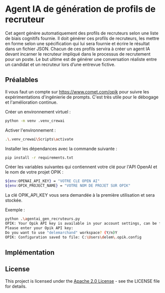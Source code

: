# Agent IA de génération de profils de recruteur
Cet agent génère automatiquement des profils de recruteurs selon une liste de biais
cognitifs fournie. Il doit générer ces profils de recruteurs, les mettre en forme selon une
spécification qui lui sera fournie et écrire le résultat dans un fichier JSON. Chacun de ces
profils servira à créer un agent IA devant incarner le recruteur impliqué dans le processus
de recrutement pour un poste. Le but ultime est de générer une conversation réaliste entre
un candidat et un recruteur lors d’une entrevue fictive.

## Préalables
Il vous faut un compte sur https://www.comet.com/opik
pour suivre les expérimentations d'ingénierie de prompts. 
C'est très utile pour le débogage et l'amélioration continue.

Créer un environnement virtuel :
```bash
python -m venv .venv_crewai  
```
Activer l'environnement : 
```bash
.\.venv_crewai\Scripts\activate
```
Installer les dépendances avec la commande suivante :
```bash
pip install -r requirements.txt
 ``` 
Créer les variables suivantes qui contiennent votre clé pour l'API OpenAI et le nom de votre projet OPIK :
```bash
${env:OPENAI_API_KEY} = "VOTRE CLE OPEN AI"
${env:OPIK_PROJECT_NAME} = "VOTRE NOM DE PROJET SUR OPIK"
```
La clé OPIK_API_KEY vous sera demandée à la première utilisation et sera stockée.

Exemple :
```bash
python .\agentai_gen_recruteurs.py
OPIK: Your Opik API key is available in your account settings, can be found at https://www.comet.com/api/my/settings/ for Opik cloud
Please enter your Opik API key:
Do you want to use "delemarchand" workspace? (Y/n)Y
OPIK: Configuration saved to file: C:\Users\delem\.opik.config
```
## Implémentation

## License
This project is licensed under the [Apache 2.0 License](../LICENSE) - see the LICENSE file for details.
